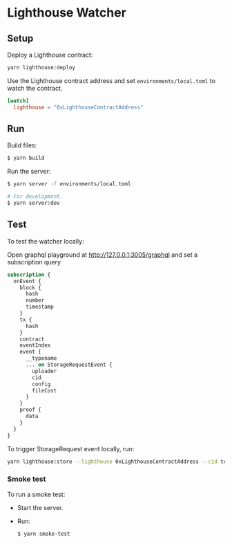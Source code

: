 # Lighthouse Watcher

## Setup

Deploy a Lighthouse contract:

```bash
yarn lighthouse:deploy
```

Use the Lighthouse contract address and set `environments/local.toml` to watch the contract.

```toml
[watch]
  lighthouse = "0xLighthouseContractAddress"
```

## Run

Build files:

```bash
$ yarn build
```

Run the server:

```bash
$ yarn server -f environments/local.toml

# For development.
$ yarn server:dev
```

## Test

To test the watcher locally:

Open graphql playground at http://127.0.0.1:3005/graphql and set a subscription query

```graphql
subscription {
  onEvent {
    block {
      hash
      number
      timestamp
    }
    tx {
      hash
    }
    contract
    eventIndex
    event {
      __typename
      ... on StorageRequestEvent {
        uploader
        cid
        config
        fileCost
      }
    }
    proof {
      data
    }
  }
}
```

To trigger StorageRequest event locally, run:

```bash
yarn lighthouse:store --lighthouse 0xLighthouseContractAddress --cid testCid --store-config testConfig --file-cost 10
```

### Smoke test

To run a smoke test:

* Start the server.
 
* Run:

  ```bash
  $ yarn smoke-test
  ```
